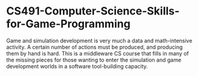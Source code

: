 # CS491-Computer-Science-Skills-for-Game-Programming
Game and simulation development is very much a data and math-intensive activity. A certain number of actions must be produced, and producing them by hand is hard. This is a middleware CS course that fills in many of the missing pieces for those wanting to enter the simulation and game development worlds in a software tool-building capacity. 
